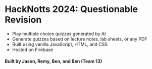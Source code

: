# HackNotts 2024: Questionable Revision
- Play multiple choice quizzes generated by AI
- Generate quizzes based on lecture notes, lab sheets, or any PDF
- Built using vanilla JavaScript, HTML, and CSS
- Hosted on Firebase 

#### Built by Jason, Remy, Ben, and Ben (Team 13)